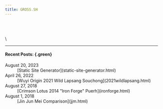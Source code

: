 ```yaml
---
title: GROSS.SH
---
```


\
\
\
\


---

#### Recent Posts: {.green}
<dl>
   <dt>August 20, 2023</dt>
   <dd>[Static Site Generator](static-site-generator.html)</dd>

   <dt>April 26, 2022</dt>
   <dd>[Wuyi Origin 2021 Wild Lapsang Souchong](2021wildlapsang.html)</dd>

   <dt>August 27, 2018</dt>
   <dd>[Crimson Lotus 2014 "Iron Forge" Puerh](ironforge.html)</dd>

   <dt>August 1, 2018</dt>
   <dd>[Jin Jun Mei Comparison](jjm.html)</dd>
</dl>

